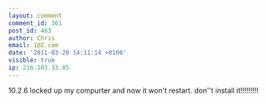 ```yaml
---
layout: comment
comment_id: 361
post_id: 463
author: Chris
email: 1@2.com
date: '2011-03-20 14:11:14 +0100'
visible: true
ip: 216.103.33.85
---
```

10.2.6 locked up my compurter and now it won't restart. don''t install it!!!!!!!!!
